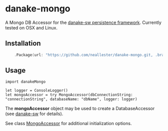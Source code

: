 # danake-mongo
A Mongo DB Accessor for the [danake-sw persistence framework](https://github.com/neallester/danake-sw). Currently tested on OSX and Linux.
## Installation
```swift
    .Package(url: "https://github.com/neallester/danake-mongo.git, .branch("master")),
```
## Usage
```
import danakeMongo

let logger = ConsoleLogger()
let mongoAccessor = try MongoAccessor(dbConnectionString: "connectionString", databaseName: "dbName", logger: logger)
```
The **mongoAccessor** object may be used to create a DatabaseAccessor (see  [danake-sw](https://github.com/neallester/danake-sw) for details).

See class [MongoAccessor](https://github.com/neallester/danake-mongo/blob/master/Sources/danakeMongo/danakeMongo.swift) for additional initialization options.



